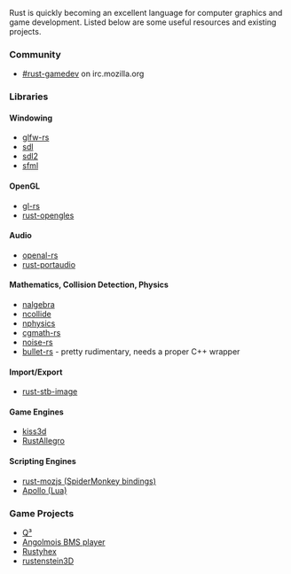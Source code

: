 Rust is quickly becoming an excellent language for computer graphics and game development. Listed below are some useful resources and existing projects.

### Community

- [#rust-gamedev](http://chat.mibbit.com/?server=irc.mozilla.org&channel=%23rust-gamedev) on irc.mozilla.org 

### Libraries

#### Windowing

- [glfw-rs](https://github.com/bjz/glfw-rs)
- [sdl](https://github.com/brson/rust-sdl)
- [sdl2](https://github.com/AngryLawyer/rust-sdl2)
- [sfml](https://github.com/JeremyLetang/rust-sfml)

#### OpenGL

- [gl-rs](https://github.com/bjz/gl-rs)
- [rust-opengles](https://github.com/mozilla-servo/rust-opengles)

#### Audio

- [openal-rs](https://github.com/bjz/openal-rs/)
- [rust-portaudio](https://github.com/JeremyLetang/rust-portaudio)

#### Mathematics, Collision Detection, Physics

- [nalgebra](https://github.com/sebcrozet/nalgebra)
- [ncollide](https://github.com/sebcrozet/ncollide)
- [nphysics](https://github.com/sebcrozet/nphysics)
- [cgmath-rs](https://github.com/bjz/cgmath-rs)
- [noise-rs](https://github.com/bjz/noise-rs)
- [bullet-rs](https://github.com/bjz/bullet-rs/) - pretty rudimentary, needs a proper C++ wrapper

#### Import/Export

- [rust-stb-image](https://github.com/mozilla-servo/rust-stb-image)

#### Game Engines

- [kiss3d](https://github.com/sebcrozet/kiss3d)
- [RustAllegro](https://github.com/SiegeLord/RustAllegro)

#### Scripting Engines

- [rust-mozjs (SpiderMonkey bindings)](https://github.com/mozilla-servo/rust-mozjs/)
- [Apollo (Lua)](https://github.com/katis/apollo)

### Game Projects

- [Q³](https://github.com/Jeaye/q3)
- [Angolmois BMS player](https://github.com/lifthrasiir/angolmois-rust)
- [Rustyhex](https://github.com/dpc/rustyhex/)
- [rustenstein3D](https://github.com/JeremyLetang/rustenstein3D/)